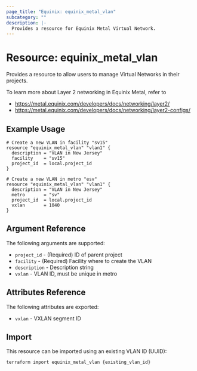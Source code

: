 ```yaml
---
page_title: "Equinix: equinix_metal_vlan"
subcategory: ""
description: |-
  Provides a resource for Equinix Metal Virtual Network.
---
```


# Resource: equinix_metal_vlan

Provides a resource to allow users to manage Virtual Networks in their projects.

To learn more about Layer 2 networking in Equinix Metal, refer to

* <https://metal.equinix.com/developers/docs/networking/layer2/>
* <https://metal.equinix.com/developers/docs/networking/layer2-configs/>

## Example Usage

```hcl
# Create a new VLAN in facility "sv15"
resource "equinix_metal_vlan" "vlan1" {
  description = "VLAN in New Jersey"
  facility    = "sv15"
  project_id  = local.project_id
}

# Create a new VLAN in metro "esv"
resource "equinix_metal_vlan" "vlan1" {
  description = "VLAN in New Jersey"
  metro       = "sv"
  project_id  = local.project_id
  vxlan       = 1040
}
```

## Argument Reference

The following arguments are supported:

* `project_id` - (Required) ID of parent project
* `facility` - (Required) Facility where to create the VLAN
* `description` - Description string
* `vxlan` - VLAN ID, must be unique in metro

## Attributes Reference

The following attributes are exported:

* `vxlan` - VXLAN segment ID

## Import

This resource can be imported using an existing VLAN ID (UUID):

```sh
terraform import equinix_metal_vlan {existing_vlan_id}
```

